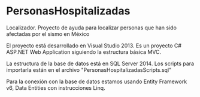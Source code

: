 # PersonasHospitalizadas
Localizador. Proyecto de ayuda para localizar personas que han sido afectadas por el sismo en México

El proyecto está desarrollado en Visual Studio 2013.
Es un proyecto C# ASP.NET Web Application siguiendo la estructura básica MVC.

La estructura de la base de datos está en SQL Server 2014.
Los scripts para importarla están en el archivo "PersonasHospitalizadasScripts.sql"

Para la conexión con la base de datos estamos usando Entity Framework v6, Data Entities con instrucciones Linq.

